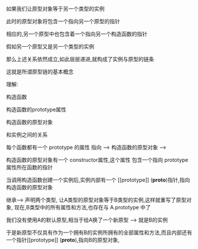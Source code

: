 如果我们让原型对象等于另一个类型的实例

此时的原型对象将包含一个指向另一个原型的指针

相应的,另一个原型中也包含着一个指向另一个构造函数的指针

假如另一个原型又是另一个类型的实例

那么上述关系依然成立,如此层层递进,就构成了实例与原型的链条

这就是所谓原型链的基本概念



理解:

构造函数

构造函数的prototype属性

构造函数的原型对象

和实例之间的关系

每个函数都有一个 prototype 的属性 指向 -->  构造函数的原型对象 -->

构造函数的原型对象有一个 constructor属性,这个属性 包含一个指向 prototype属性所在函数的指针

当调用构造函数创建一个实例后,实例内部有一个 [[prototype]] (__proto__)指针,指向构造函数的原型对象


继承--> 声明两个类型, 让A类型的原型对象等于B类型的实例,这样就重写了原型对象,
现在,B类型中的所有属性和方法,也存在与 A.prototype 中了

我们没有使用A的默认原型,相当于给A换了一个新原型 --> 就是B的实例

于是新原型不仅具有作为一个拥有B的实例所拥有的全部属性和方法,而且内部还有一个指针[[prototype]] (__proto__),指向B的原型对象,
